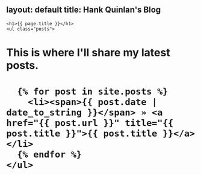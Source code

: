 layout: default
title: Hank Quinlan's Blog
---
	<h1>{{ page.title }}</h1>
	<ul class="posts">

<h1>This is where I'll share my latest posts.<h1>

	  {% for post in site.posts %}
	    <li><span>{{ post.date | date_to_string }}</span> » <a href="{{ post.url }}" title="{{ post.title }}">{{ post.title }}</a></li>
	  {% endfor %}
	</ul>

